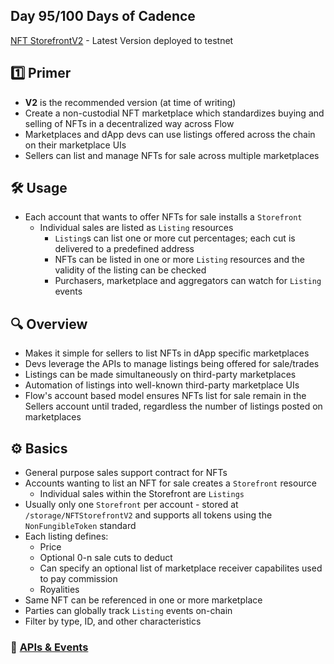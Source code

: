 ## Day 95/100 Days of Cadence

[NFT StorefrontV2](https://github.com/onflow/nft-storefront/blob/main/contracts/NFTStorefrontV2.cdc) - Latest Version deployed to testnet

## 1️⃣ Primer
* **V2** is the recommended version (at time of writing)
* Create a non-custodial NFT marketplace which standardizes buying and selling of NFTs in a decentralized way across Flow
* Marketplaces and dApp devs can use listings offered across the chain on their marketplace UIs
* Sellers can list and manage NFTs for sale across multiple marketplaces

## 🛠️ Usage
* Each account that wants to offer NFTs for sale installs a `Storefront`
  * Individual sales are listed as `Listing` resources
    * `Listing`s can list one or more cut percentages; each cut is delivered to a predefined address
    * NFTs can be listed in one or more `Listing` resources and the validity of the listing can be checked
    * Purchasers, marketplace and aggregators can watch for `Listing` events 

## 🔍 Overview
* Makes it simple for sellers to list NFTs in dApp specific marketplaces
* Devs leverage the APIs to manage listings being offered for sale/trades
* Listings can be made simultaneously on third-party marketplaces
* Automation of listings into well-known third-party marketplace UIs
* Flow's account based model ensures NFTs list for sale remain in the Sellers account until traded, regardless the number of listings posted on marketplaces

## ⚙️ Basics
* General purpose sales support contract for NFTs
* Accounts wanting to list an NFT for sale creates a `Storefront` resource 
  * Individual sales within the Storefront are `Listings`
* Usually only one `Storefront` per account - stored at `/storage/NFTStorefrontV2` and supports all tokens using the `NonFungibleToken` standard
* Each listing defines:
  * Price
  * Optional 0-n sale cuts to deduct
  * Can specify an optional list of marketplace receiver capabilites used to pay commission
  * Royalities
 * Same NFT can be referenced in one or more marketplace
 * Parties can globally track `Listing` events on-chain
  * Filter by type, ID, and other characteristics    

### 🔗 [APIs & Events](https://github.com/onflow/nft-storefront/blob/main/docs/documentation.md#apis--events-offered-by-nftstorefrontv2)
